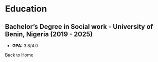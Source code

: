 # Education


## Bachelor’s Degree in Social work - University of Benin, Nigeria (2019 - 2025)
- **GPA:** 3.8/4.0

[Back to Home](index.markdown)
